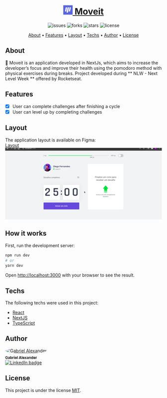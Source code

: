 <h1 align="center">
    <a href="https://pt-br.reactjs.org/">
        <img src="./public/favicon.png" alt="Moveit" width="30px" /> Moveit</a>
</h1>
<p align="center">
    <img src="https://img.shields.io/github/issues/Gabriel-Alexander10/Moveit" alt="issues" />
    <img src="https://img.shields.io/github/forks/Gabriel-Alexander10/Moveit" alt="forks" />
    <img src="https://img.shields.io/github/stars/Gabriel-Alexander10/Moveit" alt="stars" />
    <img src="https://img.shields.io/github/license/Gabriel-Alexander10/Moveit" alt="license" />
</p>

<p align="center">
 <a href="#about">About</a> • 
 <a href="#features">Features</a> • 
 <a href="#layout">Layout</a> • 
 <a href="#techs">Techs</a> • 
 <a href="#author">Author</a> • 
 <a href="#license">License</a>
</p>

## About

🚀 Moveit is an application developed in NextJs, which aims to increase the developer’s focus and improve their health using the pomodoro method with physical exercises during breaks. Project developed during ** NLW - Next Level Week ** offered by Rocketseat.

## Features

- [x] User can complete challenges after finishing a cycle
- [x] User can level up by completing challenges

## Layout

The application layout is available on Figma:  
<a href="https://www.figma.com/file/M3aTl6xSj2Q4u3nH1zNPZL/Move.it-2.0-(Copy)">
Layout
</a>
<br/>
<img src="./githubImages/layout.gif" alt="layout" />

## How it works

First, run the development server:

```bash
npm run dev
# or
yarn dev
```

Open [http://localhost:3000](http://localhost:3000) with your browser to see the result.

## Techs

The following techs were used in this project:

- [React](https://reactjs.org/)
- [NextJS](https://nextjs.org/)
- [TypeScript](https://www.typescriptlang.org/)

## Author

<a href="https://www.linkedin.com/in/gabriel-alexander-abb90a1b6/" >
 <img style="border-radius: 50%;" src="https://media-exp1.licdn.com/dms/image/C5603AQG3jlBthcVVqg/profile-displayphoto-shrink_200_200/0/1603548566092?e=1620259200&v=beta&t=15W8RT5E1u6lnNpJgP6D-7gdse4Busx49A-BtnFtVOw" width="100px;" alt="Gabriel Alexander"/>
 <br />
 <sub><b>Gabriel Alexander</b></sub></a>    
<br />
<a href="https://www.linkedin.com/in/gabriel-alexander-abb90a1b6/">
   <img src="https://img.shields.io/badge/Gabriel%20Alexander-blue?style=flat&logo=linkedin&link=https://www.linkedin.com/in/gabriel-alexander-abb90a1b6/" alt="LinkedIn badge" /> 
</a>

## License

This project is under the license [MIT](./LICENSE).
